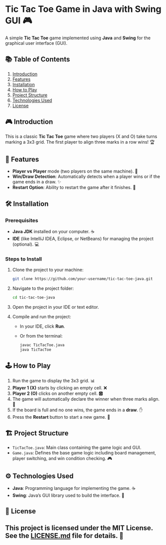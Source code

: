 # Tic Tac Toe Game in Java with Swing GUI 🎮

A simple **Tic Tac Toe** game implemented using **Java** and **Swing** for the graphical user interface (GUI).

## 📚 Table of Contents

1. [Introduction](#introduction)
2. [Features](#features)
3. [Installation](#installation)
4. [How to Play](#how-to-play)
5. [Project Structure](#project-structure)
6. [Technologies Used](#technologies-used)
7. [License](#license)

## 🎮 Introduction

This is a classic **Tic Tac Toe** game where two players (X and O) take turns marking a 3x3 grid. The first player to align three marks in a row wins! 🏆

## 🌟 Features

- **Player vs Player** mode (two players on the same machine). 👥
- **Win/Draw Detection**: Automatically detects when a player wins or if the game ends in a draw. ✨
- **Restart Option**: Ability to restart the game after it finishes. 🔄

## 🛠️ Installation

### Prerequisites

- **Java JDK** installed on your computer. ☕
- **IDE** (like IntelliJ IDEA, Eclipse, or NetBeans) for managing the project (optional). 💻

### Steps to Install

1. Clone the project to your machine:

   ```bash
   git clone https://github.com/your-username/tic-tac-toe-java.git
   ```

2. Navigate to the project folder:

   ```bash
   cd tic-tac-toe-java
   ```

3. Open the project in your IDE or text editor.

4. Compile and run the project:

   - In your IDE, click **Run**.
   - Or from the terminal:

     ```bash
     javac TicTacToe.java
     java TicTacToe
     ```

## 🕹️ How to Play

1. Run the game to display the 3x3 grid. 📊
2. **Player 1 (X)** starts by clicking an empty cell. ❌
3. **Player 2 (O)** clicks on another empty cell. 🅾️
4. The game will automatically declare the winner when three marks align. 🎉
5. If the board is full and no one wins, the game ends in a **draw**. ✋
6. Press the **Restart** button to start a new game. 🔁

## 🏗️ Project Structure

- `TicTacToe.java`: Main class containing the game logic and GUI.
- `Game.java`: Defines the base game logic including board management, player switching, and win condition checking. 🎮

## ⚙️ Technologies Used

- **Java**: Programming language for implementing the game. ☕
- **Swing**: Java’s GUI library used to build the interface. 🎨

## 📝 License

This project is licensed under the **MIT License**. See the [LICENSE.md](LICENSE.md) file for details. 📄
---

